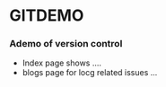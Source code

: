# GITDEMO
### Ademo of version control
 - Index page shows ....
 - blogs page for locg related issues ...
